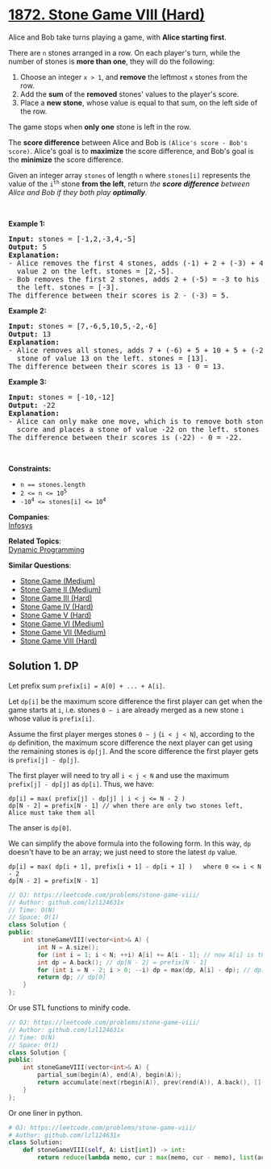 # [1872. Stone Game VIII (Hard)](https://leetcode.com/problems/stone-game-viii/)

<p>Alice and Bob take turns playing a game, with <strong>Alice starting first</strong>.</p>

<p>There are <code>n</code> stones arranged in a row. On each player's turn, while the number of stones is <strong>more than one</strong>, they will do the following:</p>

<ol>
	<li>Choose an integer <code>x &gt; 1</code>, and <strong>remove</strong> the leftmost <code>x</code> stones from the row.</li>
	<li>Add the <strong>sum</strong> of the <strong>removed</strong> stones' values to the player's score.</li>
	<li>Place a <strong>new stone</strong>, whose value is equal to that sum, on the left side of the row.</li>
</ol>

<p>The game stops when <strong>only</strong> <strong>one</strong> stone is left in the row.</p>

<p>The <strong>score difference</strong> between Alice and Bob is <code>(Alice's score - Bob's score)</code>. Alice's goal is to <strong>maximize</strong> the score difference, and Bob's goal is the <strong>minimize</strong> the score difference.</p>

<p>Given an integer array <code>stones</code> of length <code>n</code> where <code>stones[i]</code> represents the value of the <code>i<sup>th</sup></code> stone <strong>from the left</strong>, return <em>the <strong>score difference</strong> between Alice and Bob if they both play <strong>optimally</strong>.</em></p>

<p>&nbsp;</p>
<p><strong>Example 1:</strong></p>

<pre><strong>Input:</strong> stones = [-1,2,-3,4,-5]
<strong>Output:</strong> 5
<strong>Explanation:</strong>
- Alice removes the first 4 stones, adds (-1) + 2 + (-3) + 4 = 2 to her score, and places a stone of
  value 2 on the left. stones = [2,-5].
- Bob removes the first 2 stones, adds 2 + (-5) = -3 to his score, and places a stone of value -3 on
  the left. stones = [-3].
The difference between their scores is 2 - (-3) = 5.
</pre>

<p><strong>Example 2:</strong></p>

<pre><strong>Input:</strong> stones = [7,-6,5,10,5,-2,-6]
<strong>Output:</strong> 13
<strong>Explanation:</strong>
- Alice removes all stones, adds 7 + (-6) + 5 + 10 + 5 + (-2) + (-6) = 13 to her score, and places a
  stone of value 13 on the left. stones = [13].
The difference between their scores is 13 - 0 = 13.
</pre>

<p><strong>Example 3:</strong></p>

<pre><strong>Input:</strong> stones = [-10,-12]
<strong>Output:</strong> -22
<strong>Explanation:</strong>
- Alice can only make one move, which is to remove both stones. She adds (-10) + (-12) = -22 to her
  score and places a stone of value -22 on the left. stones = [-22].
The difference between their scores is (-22) - 0 = -22.
</pre>

<p>&nbsp;</p>
<p><strong>Constraints:</strong></p>

<ul>
	<li><code>n == stones.length</code></li>
	<li><code>2 &lt;= n &lt;= 10<sup>5</sup></code></li>
	<li><code>-10<sup>4</sup> &lt;= stones[i] &lt;= 10<sup>4</sup></code></li>
</ul>


**Companies**:  
[Infosys](https://leetcode.com/company/infosys)

**Related Topics**:  
[Dynamic Programming](https://leetcode.com/tag/dynamic-programming/)

**Similar Questions**:
* [Stone Game (Medium)](https://leetcode.com/problems/stone-game/)
* [Stone Game II (Medium)](https://leetcode.com/problems/stone-game-ii/)
* [Stone Game III (Hard)](https://leetcode.com/problems/stone-game-iii/)
* [Stone Game IV (Hard)](https://leetcode.com/problems/stone-game-iv/)
* [Stone Game V (Hard)](https://leetcode.com/problems/stone-game-v/)
* [Stone Game VI (Medium)](https://leetcode.com/problems/stone-game-vi/)
* [Stone Game VII (Medium)](https://leetcode.com/problems/stone-game-vii/)
* [Stone Game VIII (Hard)](https://leetcode.com/problems/stone-game-viii/)

## Solution 1. DP

Let prefix sum `prefix[i] = A[0] + ... + A[i]`. 

Let `dp[i]` be the maximum score difference the first player can get when the game starts at `i`, i.e. stones `0 ~ i` are already merged as a new stone `i` whose value is `prefix[i]`.

Assume the first player merges stones `0 ~ j` (`i < j < N`), according to the `dp` definition, the maximum score difference the next player can get using the remaining stones is `dp[j]`. And the score difference the first player gets is `prefix[j] - dp[j]`.

The first player will need to try all `i < j < N` and use the maximum `prefix[j] - dp[j]` as `dp[i]`. Thus, we have:

```
dp[i] = max( prefix[j] - dp[j] | i < j <= N - 2 )
dp[N - 2] = prefix[N - 1] // when there are only two stones left, Alice must take them all
```

The anser is `dp[0]`.

We can simplify the above formula into the following form. In this way, `dp` doesn't have to be an array; we just need to store the latest `dp` value.

```
dp[i] = max( dp[i + 1], prefix[i + 1] - dp[i + 1] )   where 0 <= i < N - 2
dp[N - 2] = prefix[N - 1]
```

```cpp
// OJ: https://leetcode.com/problems/stone-game-viii/
// Author: github.com/lzl124631x
// Time: O(N)
// Space: O(1)
class Solution {
public:
    int stoneGameVIII(vector<int>& A) {
        int N = A.size();
        for (int i = 1; i < N; ++i) A[i] += A[i - 1]; // now A[i] is the prefix sum, i.e. prefix[i]
		int dp = A.back(); // dp[N - 2] = prefix[N - 1]
        for (int i = N - 2; i > 0; --i) dp = max(dp, A[i] - dp); // dp[i - 1] = max(dp[i], A[i] - dp[i]) 
        return dp; // dp[0]
    }
};
```

Or use STL functions to minify code.

```cpp
// OJ: https://leetcode.com/problems/stone-game-viii/
// Author: github.com/lzl124631x
// Time: O(N)
// Space: O(1)
class Solution {
public:
    int stoneGameVIII(vector<int>& A) {
        partial_sum(begin(A), end(A), begin(A));
        return accumulate(next(rbegin(A)), prev(rend(A)), A.back(), [](int memo, int cur) { return max(memo, cur - memo); });
    }
};
```

Or one liner in python.

```py
# OJ: https://leetcode.com/problems/stone-game-viii/
# Author: github.com/lzl124631x
class Solution:
    def stoneGameVIII(self, A: List[int]) -> int:
        return reduce(lambda memo, cur : max(memo, cur - memo), list(accumulate(A))[::-1][:-1])
```